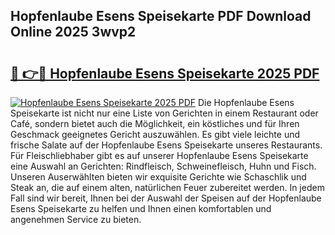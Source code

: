 ## Hopfenlaube Esens Speisekarte PDF Download Online 2025 3wvp2

# <h2><a href="http://gc9nmc.nevu.top/?p=Hopfenlaube+Esens+Speisekarte">🔗 👉🔴 Hopfenlaube Esens Speisekarte 2025 PDF</a></h2>

[![Hopfenlaube Esens Speisekarte 2025 PDF](https://i.imgur.com/dBaPXMq.png)](http://gc9nmc.nevu.top/?p=Hopfenlaube+Esens+Speisekarte)
Die Hopfenlaube Esens Speisekarte ist nicht nur eine Liste von Gerichten in einem Restaurant oder Café, sondern bietet auch die Möglichkeit, ein köstliches und für Ihren Geschmack geeignetes Gericht auszuwählen. Es gibt viele leichte und frische Salate auf der Hopfenlaube Esens Speisekarte unseres Restaurants. Für Fleischliebhaber gibt es auf unserer Hopfenlaube Esens Speisekarte eine Auswahl an Gerichten: Rindfleisch, Schweinefleisch, Huhn und Fisch. Unseren Auserwählten bieten wir exquisite Gerichte wie Schaschlik und Steak an, die auf einem alten, natürlichen Feuer zubereitet werden. In jedem Fall sind wir bereit, Ihnen bei der Auswahl der Speisen auf der Hopfenlaube Esens Speisekarte zu helfen und Ihnen einen komfortablen und angenehmen Service zu bieten.
